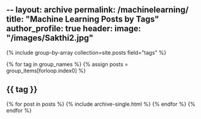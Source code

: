 --
layout: archive
permalink: /machinelearning/
title: "Machine Learning Posts by Tags"
author_profile: true
header:
  image: "/images/Sakthi2.jpg"
--
{% include group-by-array collection=site.posts field="tags" %}

{% for tag in group_names %}
  {% assign posts = group_items[forloop.index0] %}
  <h2 id="{{ tag | slugify }}" class="archive__subtitle">{{ tag }}</h2>
  {% for post in posts %}
    {% include archive-single.html %}
  {% endfor %}
{% endfor %}
